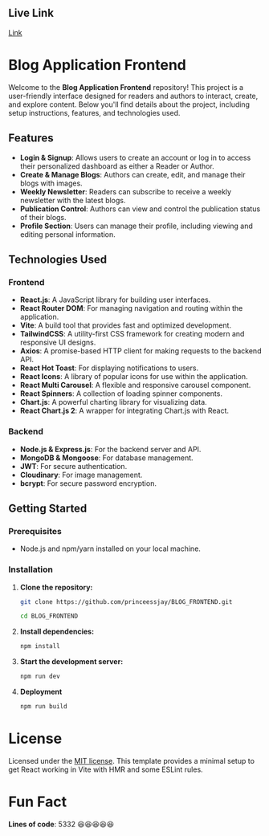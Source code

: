## Live Link

[Link](https://blog-app-cwv.netlify.app/)

# Blog Application Frontend

Welcome to the **Blog Application Frontend** repository! This project is a user-friendly interface designed for readers and authors to interact, create, and explore content. Below you'll find details about the project, including setup instructions, features, and technologies used.

## Features

- **Login & Signup**: Allows users to create an account or log in to access their personalized dashboard as either a Reader or Author.
- **Create & Manage Blogs**: Authors can create, edit, and manage their blogs with images.
- **Weekly Newsletter**: Readers can subscribe to receive a weekly newsletter with the latest blogs.
- **Publication Control**: Authors can view and control the publication status of their blogs.
- **Profile Section**: Users can manage their profile, including viewing and editing personal information.

## Technologies Used

### Frontend
- **React.js**: A JavaScript library for building user interfaces.
- **React Router DOM**: For managing navigation and routing within the application.
- **Vite**: A build tool that provides fast and optimized development.
- **TailwindCSS**: A utility-first CSS framework for creating modern and responsive UI designs.
- **Axios**: A promise-based HTTP client for making requests to the backend API.
- **React Hot Toast**: For displaying notifications to users.
- **React Icons**: A library of popular icons for use within the application.
- **React Multi Carousel**: A flexible and responsive carousel component.
- **React Spinners**: A collection of loading spinner components.
- **Chart.js**: A powerful charting library for visualizing data.
- **React Chart.js 2**: A wrapper for integrating Chart.js with React.

### Backend
- **Node.js & Express.js**: For the backend server and API.
- **MongoDB & Mongoose**: For database management.
- **JWT**: For secure authentication.
- **Cloudinary**: For image management.
- **bcrypt**: For secure password encryption.

## Getting Started

### Prerequisites

- Node.js and npm/yarn installed on your local machine.

### Installation

1. **Clone the repository:**

   ```bash
   git clone https://github.com/princeessjay/BLOG_FRONTEND.git
   
   cd BLOG_FRONTEND
2. **Install dependencies:**

   ```bash
   npm install

3. **Start the development server:**

   ```bash
   npm run dev
   
4. **Deployment**

   ```bash
   npm run build

# License
Licensed under the [MIT license](https://github.com/princeessjay/BLOG_FRONTEND/blob/main/LICENSE.md).
This template provides a minimal setup to get React working in Vite with HMR and some ESLint rules.

# Fun Fact
**Lines of code**: 5332 😆😆😆😆😆
